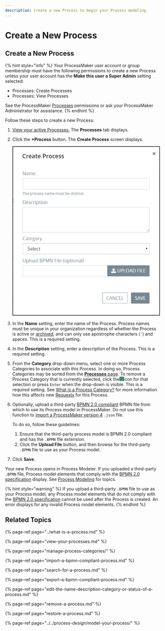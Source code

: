 ```yaml
---
description: Create a new Process to begin your Process modeling.
---
```


# Create a New Process

## Create a New Process

{% hint style="info" %}
Your ProcessMaker user account or group membership must have the following permissions to create a new Process unless your user account has the **Make this user a Super Admin** setting selected:

* Processes: Create Processes
* Processes: View Processes

See the ProcessMaker [Processes](../../../processmaker-administration/permission-descriptions-for-users-and-groups.md#processes) permissions or ask your ProcessMaker Administrator for assistance.
{% endhint %}

Follow these steps to create a new Process:

1. [View your active Processes.](./#view-your-processes) The **Processes** tab displays.
2. Click the **+Process** button. The **Create Process** screen displays.  

   ![](../../../.gitbook/assets/add-a-process-screen-processes.png)

3. In the **Name** setting, enter the name of the Process. Process names must be unique in your organization regardless of whether the Process is active or [archived](remove-a-process.md), and can only use apostrophe characters \(`'`\) and spaces. This is a required setting.
4. In the **Description** setting, enter a description of the Process. This is a required setting.
5. From the **Category** drop-down menu, select one or more Process Categories to associate with this Process. In doing so, Process Categories may be sorted from the [**Processes** page](view-your-processes.md#view-all-active-processes). To remove a Process Category that is currently selected, click the![](../../../.gitbook/assets/remove-group-user-admin.png)icon for that selection or press `Enter` when the drop-down is visible. This is a required setting. See [What is a Process Category?](manage-process-categories/what-is-a-process-category.md) for more information how this affects new [Requests](../../../using-processmaker/requests/what-is-a-request.md) for this Process.
6. Optionally, upload a third-party [BPMN 2.0 compliant](https://www.omg.org/spec/BPMN/2.0/About-BPMN/) BPMN file from which to use its Process model in ProcessMaker. Do not use this function to [import a ProcessMaker version 4](import-a-bpmn-compliant-process.md) `.json` file.

   To do so, follow these guidelines:

   1. Ensure that the third-party process model is BPMN 2.0 compliant and has the `.BPMN` file extension.
   2. Click the **Upload File** button, and then browse for the third-party `.BPMN` file to use as your Process model.

7. Click **Save**.

Your new Process opens in Process Modeler. If you uploaded a third-party `.BPMN` file, Process model elements that comply with the [BPMN 2.0 specification](https://www.omg.org/spec/BPMN/2.0/About-BPMN/) display. See [Process Modeling](../../process-design/) for topics.

{% hint style="warning" %}
If you upload a third-party `.BPMN` file to use as your Process model, any Process model elements that do not comply with the [BPMN 2.0 specification](https://www.omg.org/spec/BPMN/2.0/About-BPMN/) cannot be used after the Process is created. An error displays for any invalid Process model elements.
{% endhint %}

## Related Topics

{% page-ref page="../what-is-a-process.md" %}

{% page-ref page="view-your-processes.md" %}

{% page-ref page="manage-process-categories/" %}

{% page-ref page="import-a-bpmn-compliant-process.md" %}

{% page-ref page="search-for-a-process.md" %}

{% page-ref page="export-a-bpmn-compliant-process.md" %}

{% page-ref page="edit-the-name-description-category-or-status-of-a-process.md" %}

{% page-ref page="remove-a-process.md" %}

{% page-ref page="restore-a-process.md" %}

{% page-ref page="../../process-design/model-your-process/" %}




